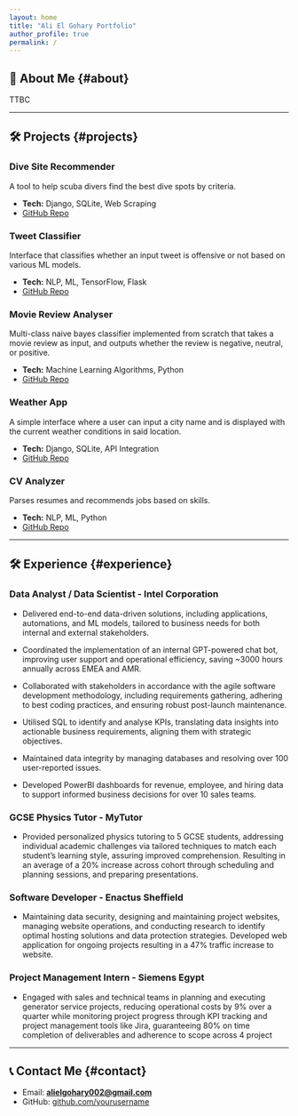 ```yaml
---
layout: home
title: "Ali El Gohary Portfolio"
author_profile: true
permalink: /
---
```


## 👋 About Me {#about}
TTBC

---

## 🛠 Projects {#projects}

### Dive Site Recommender
A tool to help scuba divers find the best dive spots by criteria.

- **Tech:** Django, SQLite, Web Scraping  
- [GitHub Repo](https://github.com/AElGohary002/diverecommender)

### Tweet Classifier
Interface that classifies whether an input tweet is offensive or not based on various ML models.

- **Tech:** NLP, ML, TensorFlow, Flask
- [GitHub Repo](https://github.com/AElGohary002/TweetClassifier)

### Movie Review Analyser
Multi-class naive bayes classifier implemented from scratch that takes a movie review as input, and outputs whether the review is negative, neutral, or positive.

- **Tech:** Machine Learning Algorithms, Python
- [GitHub Repo](https://github.com/AElGohary002/moviereviewanalyser)

### Weather App
A simple interface where a user can input a city name and is displayed with the current weather conditions in said location.

- **Tech:** Django, SQLite, API Integration
- [GitHub Repo](https://github.com/AElGohary002/weatherapp)


### CV Analyzer
Parses resumes and recommends jobs based on skills.

- **Tech:** NLP, ML, Python  
- [GitHub Repo](https://github.com/yourusername/cv-analyzer)

---

## 🛠 Experience {#experience}

### Data Analyst / Data Scientist - Intel Corporation  

- Delivered end-to-end data-driven solutions, including applications, automations, and ML models, tailored to
business needs for both internal and external stakeholders. 

- Coordinated the implementation of an internal GPT-powered chat bot, improving user support and operational
efficiency, saving ~3000 hours annually across EMEA and AMR.

- Collaborated with stakeholders in accordance with the agile software development methodology, including
requirements gathering, adhering to best coding practices, and ensuring robust post-launch maintenance.

- Utilised SQL to identify and analyse KPIs, translating data insights into actionable business requirements,
aligning them with strategic objectives.

- Maintained data integrity by managing databases and resolving over 100 user-reported issues.

- Developed PowerBI dashboards for revenue, employee, and hiring data to support informed business decisions
for over 10 sales teams.

### GCSE Physics Tutor - MyTutor

- Provided personalized physics tutoring to 5 GCSE students, addressing individual academic challenges via tailored
techniques to match each student’s learning style, assuring improved comprehension. Resulting in an average of a
20% increase across cohort through scheduling and planning sessions, and preparing presentations.

### Software Developer - Enactus Sheffield 

- Maintaining data security, designing and maintaining project websites, managing website operations, and
conducting research to identify optimal hosting solutions and data protection strategies. Developed web
application for ongoing projects resulting in a 47% traffic increase to website.

### Project Management Intern - Siemens Egypt

- Engaged with sales and technical teams in planning and executing generator service projects, reducing operational
costs by 9% over a quarter while monitoring project progress through KPI tracking and project management tools
like Jira, guaranteeing 80% on time completion of deliverables and adherence to scope across 4 project

---

## 📞 Contact Me {#contact}
- Email: **alielgohary002@gmail.com**
- GitHub: [github.com/yourusername](https://github.com/AElGohary002)
